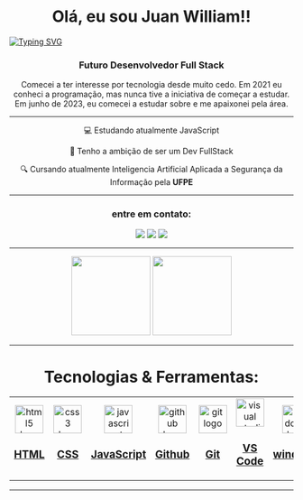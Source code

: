 <h1 align="center">Olá, eu sou Juan William!! </h1>

[![Typing SVG](https://readme-typing-svg.demolab.com?font=Fira+Code&pause=1000&color=6495ED&center=true&vCenter=true&width=1000&lines=ou+pode+me+chamar+de+will)](https://git.io/typing-svg)
<h3 align="center">Futuro Desenvolvedor Full Stack</h3>

<div align="center">Comecei a ter interesse por tecnologia desde muito cedo. Em 2021 eu conheci a programação, mas nunca tive a iniciativa de começar a estudar. Em junho de 2023, eu comecei a estudar sobre e me apaixonei pela área.</div>

**********
<div align="center">
<p>💻 Estudando atualmente JavaScript</p>
<p>💼 Tenho a ambição de ser um Dev FullStack</p>
<p>🔍 Cursando atualmente Inteligencia Artificial Aplicada a Segurança da Informação pela <strong>UFPE</strong></p>
</div>

**********

<div align="center"> 
  <h3> entre em contato: </h3>
  <a href="https://instagram.com/iamwil.zn" target="_blank"><img src="https://img.shields.io/badge/-Instagram-%23E4405F?style=for-the-badge&logo=instagram&logoColor=white" target="_blank"></a>
  <a href = "mailto:contatojuanwilliamdasilv@gmail.com"><img src="https://img.shields.io/badge/-Gmail-%23333?style=for-the-badge&logo=gmail&logoColor=white" target="_blank"></a>
  <a href="https://www.linkedin.com/in/juan-william-ab69b0271/" target="_blank"><img src="https://img.shields.io/badge/-LinkedIn-%230077B5?style=for-the-badge&logo=linkedin&logoColor=white" target="_blank"></a> 
</div>

**********

<div align="center">
    <a href="https://github.com/souowill"></a>
    <img height="140em" src="https://github-readme-stats.vercel.app/api?username=souowill&show_icons=true&theme=dark"/>
    <img height="140em" src="https://github-readme-stats.vercel.app/api/top-langs/?username=souowill&layout=compact&langs_count=7&theme=dark"/>
</div>

**********

<h1 align="center">Tecnologias & Ferramentas:</h1>

<table width='600px' align='center'>
  <tr align='center'>
    <td width='60px'>
      <a href='https://www.w3schools.com/html/' target='_blank'>
        <img src='https://cdn.jsdelivr.net/gh/devicons/devicon/icons/html5/html5-original.svg'
        height='50' alt='html5 logo'/>
        <h3>HTML</h3>
      </a>
    </td>
    <td width='60px'>
      <a href='https://www.w3schools.com/css/default.asp' target='_blank'>
        <img src='https://cdn.jsdelivr.net/gh/devicons/devicon/icons/css3/css3-original.svg'
        height='50' alt='css3 logo'>
        <h3>CSS </h3>
      </a>
    </td>
    <td width='60px'>
      <a href='https://www.w3schools.com/js/' target='_blank'>
        <img src='https://cdn.jsdelivr.net/gh/devicons/devicon/icons/javascript/javascript-original.svg'
        height='50' alt='javascript logo'>
        <h3>JavaScript </h3>
      </a>
    </td>
    <td width='60px'>
      <a href='https://github.com/' target='_blank'>
        <img src='https://skillicons.dev/icons?i=github'
        height='50' alt='github logo'>
        <h3>Github </h3>
      </a>
    </td>
    <td width='60px'>
      <a href='https://git-scm.com/' target='_blank'>
        <img src='https://cdn.jsdelivr.net/gh/devicons/devicon/icons/git/git-original.svg'
        height='50' alt='git logo'>
        <h3>Git</h3>
      </a>
    </td>
    <td width='60px'>
      <a href='https://code.visualstudio.com/' target='_blank'>
        <img src="https://cdn.jsdelivr.net/gh/devicons/devicon/icons/vscode/vscode-original.svg" 
        height='50' alt='visual studio code logo'>
        <h3>VS Code</h3>
      </a>
    </td>
    <td width='60px'>
      <a href='https://www.techtudo.com.br/tudo-sobre/windows/' target='_blank'>
        <img src='https://cdn-icons-png.flaticon.com/128/888/888882.png'
        height='50' alt='windows logo'>
        <h3>windows</h3>
      </a>
    </td>
  </tr>
</table>

**********


